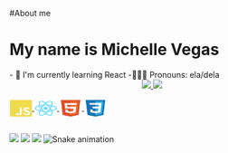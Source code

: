 #About me
<h1>My name is Michelle Vegas</h1>
- 🌱 I'm currently learning React
-👩🏽‍💻 Pronouns: ela/dela 



<div align="center">
  <a href="https://github.com/miche0077">
  <img height="180em" src="https://github-readme-stats.vercel.app/api?username=miche0077&show_icons=true&theme=radical&include_all_commits=true&count_private=true"/>
  <img height="180em" src="https://github-readme-stats.vercel.app/api/top-langs/?username=miche0077&layout=compact&langs_count=7&theme=radical"/>
</div>
<div style="display: inline_block"><br>
  <img align="center" alt="Miche-Js" height="30" width="40" src="https://raw.githubusercontent.com/devicons/devicon/master/icons/javascript/javascript-plain.svg">
  <img align="center" alt="Miche-React" height="30" width="40" src="https://raw.githubusercontent.com/devicons/devicon/master/icons/react/react-original.svg">
  <img align="center" alt="Miche-HTML" height="30" width="40" src="https://raw.githubusercontent.com/devicons/devicon/master/icons/html5/html5-original.svg">
  <img align="center" alt="Miche-CSS" height="30" width="40" src="https://raw.githubusercontent.com/devicons/devicon/master/icons/css3/css3-original.svg">

 
</div>
  
  ##
 
<div> 

  <a href="https://instagram.com/michellevegas_16" target="_blank"><img src="https://img.shields.io/badge/-Instagram-%23E4405F?style=for-the-badge&logo=instagram&logoColor=white" target="_blank"></a>
 <a href="miche007#1899" target="_blank"><img src="https://img.shields.io/badge/Discord-7289DA?style=for-the-badge&logo=discord&logoColor=white" target="_blank"></a> 
  <a href = "mailto:michellevegas_16@hotmail.com"><img src="https://img.shields.io/badge/-Gmail-%23333?style=for-the-badge&logo=gmail&logoColor=white" target="_blank"></a>
 ![Snake animation](https://github.com/miche0077/miche0077/blob/output/github-contribution-grid-snake.svg) 
</div>
